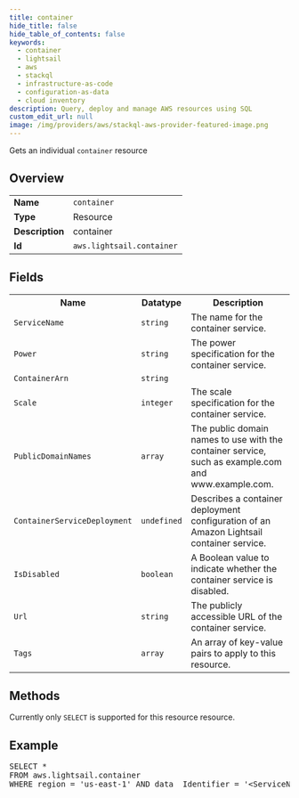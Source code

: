 ```yaml
---
title: container
hide_title: false
hide_table_of_contents: false
keywords:
  - container
  - lightsail
  - aws
  - stackql
  - infrastructure-as-code
  - configuration-as-data
  - cloud inventory
description: Query, deploy and manage AWS resources using SQL
custom_edit_url: null
image: /img/providers/aws/stackql-aws-provider-featured-image.png
---
```

Gets an individual <code>container</code> resource

## Overview
<table><tbody>
<tr><td><b>Name</b></td><td><code>container</code></td></tr>
<tr><td><b>Type</b></td><td>Resource</td></tr>
<tr><td><b>Description</b></td><td>container</td></tr>
<tr><td><b>Id</b></td><td><code>aws.lightsail.container</code></td></tr>
</tbody></table>

## Fields
<table><tbody>
<tr><th>Name</th><th>Datatype</th><th>Description</th></tr>
<tr><td><code>ServiceName</code></td><td><code>string</code></td><td>The name for the container service.</td></tr>
<tr><td><code>Power</code></td><td><code>string</code></td><td>The power specification for the container service.</td></tr>
<tr><td><code>ContainerArn</code></td><td><code>string</code></td><td></td></tr>
<tr><td><code>Scale</code></td><td><code>integer</code></td><td>The scale specification for the container service.</td></tr>
<tr><td><code>PublicDomainNames</code></td><td><code>array</code></td><td>The public domain names to use with the container service, such as example.com and www.example.com.</td></tr>
<tr><td><code>ContainerServiceDeployment</code></td><td><code>undefined</code></td><td>Describes a container deployment configuration of an Amazon Lightsail container service.</td></tr>
<tr><td><code>IsDisabled</code></td><td><code>boolean</code></td><td>A Boolean value to indicate whether the container service is disabled.</td></tr>
<tr><td><code>Url</code></td><td><code>string</code></td><td>The publicly accessible URL of the container service.</td></tr>
<tr><td><code>Tags</code></td><td><code>array</code></td><td>An array of key-value pairs to apply to this resource.</td></tr>

</tbody></table>

## Methods
Currently only <code>SELECT</code> is supported for this resource resource.

## Example
<pre>
SELECT * 
FROM aws.lightsail.container
WHERE region = 'us-east-1' AND data__Identifier = '&lt;ServiceName&gt;'
</pre>
